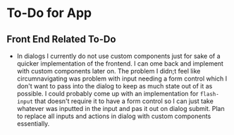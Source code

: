 # To-Do for App

## Front End Related To-Do

- In dialogs I currently do not use custom components just for sake of a quicker implementation of the frontend. I can ome back and implement with custom components later on. The problem I didn;t feel like circumnavigating was problem with input needing a form control which I don't want to pass into the dialog to keep as much state out of it as possible. I could probably come up with an implementation for `flash-input` that doesn't require it to have a form control so I can just take whatever was inputted in the input and pas it out on dialog submit. Plan to replace all inputs and actions in dialog with custom components essentially.
